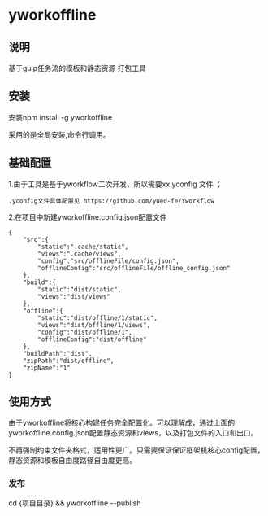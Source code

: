 # yworkoffline

## 说明

基于gulp任务流的模板和静态资源 打包工具

## 安装

安装npm install -g yworkoffline

采用的是全局安装,命令行调用。

## 基础配置

1.由于工具是基于yworkflow二次开发，所以需要xx.yconfig 文件 ；

    .yconfig文件具体配置见 https://github.com/yued-fe/Yworkflow

2.在项目中新建yworkoffline.config.json配置文件
    
    {
        "src":{
            "static":".cache/static",
            "views":".cache/views",
            "config":"src/offlineFile/config.json",
            "offlineConfig":"src/offlineFile/offline_config.json"
        },
        "build":{
            "static":"dist/static",
            "views":"dist/views"
        },
        "offline":{
            "static":"dist/offline/1/static",
            "views":"dist/offline/1/views",
            "config":"dist/offline/1",
            "offlineConfig":"dist/offline"
        },
        "buildPath":"dist",
        "zipPath":"dist/offline",
        "zipName":"1"
    }

## 使用方式

由于yworkoffline将核心构建任务完全配置化。可以理解成，通过上面的yworkoffline.config.json配置静态资源和views，以及打包文件的入口和出口。

不再强制约束文件夹格式，适用性更广。只需要保证保证框架机核心config配置，静态资源和模板自由度路径自由度更高。

### 发布

cd {项目目录} && yworkoffline --publish 


